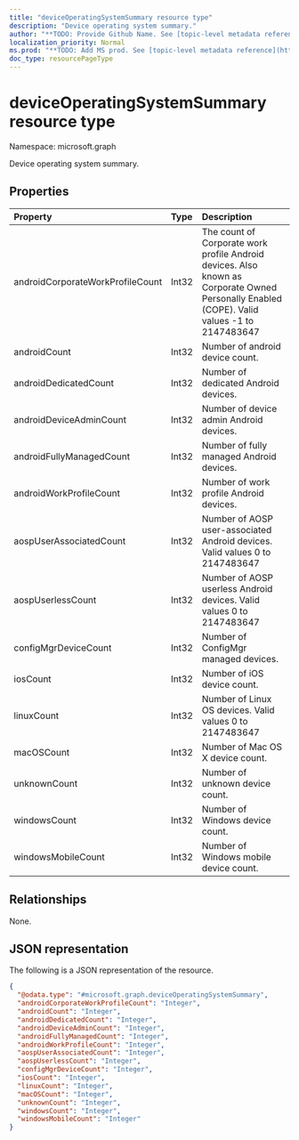 ```yaml
---
title: "deviceOperatingSystemSummary resource type"
description: "Device operating system summary."
author: "**TODO: Provide Github Name. See [topic-level metadata reference](https://msgo.azurewebsites.net/add/document/guidelines/metadata.html#topic-level-metadata)**"
localization_priority: Normal
ms.prod: "**TODO: Add MS prod. See [topic-level metadata reference](https://msgo.azurewebsites.net/add/document/guidelines/metadata.html#topic-level-metadata)**"
doc_type: resourcePageType
---
```


# deviceOperatingSystemSummary resource type

Namespace: microsoft.graph



Device operating system summary.

## Properties
|Property|Type|Description|
|:---|:---|:---|
|androidCorporateWorkProfileCount|Int32|The count of Corporate work profile Android devices. Also known as Corporate Owned Personally Enabled (COPE). Valid values -1 to 2147483647|
|androidCount|Int32|Number of android device count.|
|androidDedicatedCount|Int32|Number of dedicated Android devices.|
|androidDeviceAdminCount|Int32|Number of device admin Android devices.|
|androidFullyManagedCount|Int32|Number of fully managed Android devices.|
|androidWorkProfileCount|Int32|Number of work profile Android devices.|
|aospUserAssociatedCount|Int32|Number of AOSP user-associated Android devices. Valid values 0 to 2147483647|
|aospUserlessCount|Int32|Number of AOSP userless Android devices. Valid values 0 to 2147483647|
|configMgrDeviceCount|Int32|Number of ConfigMgr managed devices.|
|iosCount|Int32|Number of iOS device count.|
|linuxCount|Int32|Number of Linux OS devices. Valid values 0 to 2147483647|
|macOSCount|Int32|Number of Mac OS X device count.|
|unknownCount|Int32|Number of unknown device count.|
|windowsCount|Int32|Number of Windows device count.|
|windowsMobileCount|Int32|Number of Windows mobile device count.|

## Relationships
None.

## JSON representation
The following is a JSON representation of the resource.
<!-- {
  "blockType": "resource",
  "@odata.type": "microsoft.graph.deviceOperatingSystemSummary"
}
-->
``` json
{
  "@odata.type": "#microsoft.graph.deviceOperatingSystemSummary",
  "androidCorporateWorkProfileCount": "Integer",
  "androidCount": "Integer",
  "androidDedicatedCount": "Integer",
  "androidDeviceAdminCount": "Integer",
  "androidFullyManagedCount": "Integer",
  "androidWorkProfileCount": "Integer",
  "aospUserAssociatedCount": "Integer",
  "aospUserlessCount": "Integer",
  "configMgrDeviceCount": "Integer",
  "iosCount": "Integer",
  "linuxCount": "Integer",
  "macOSCount": "Integer",
  "unknownCount": "Integer",
  "windowsCount": "Integer",
  "windowsMobileCount": "Integer"
}
```

